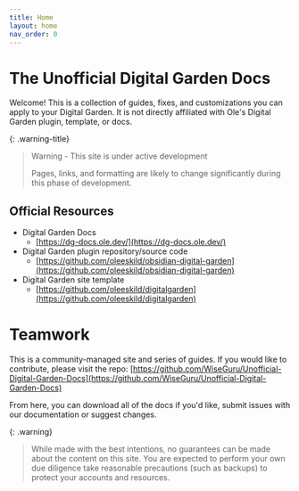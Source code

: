 ```yaml
---
title: Home
layout: home
nav_order: 0
---
```


# The Unofficial Digital Garden Docs
Welcome! This is a collection of guides, fixes, and customizations you can apply to your Digital Garden. It is not directly affiliated with Ole's Digital Garden plugin, template, or docs.

{: .warning-title}
> Warning - This site is under active development
>
> Pages, links, and formatting are likely to change significantly during this phase of development.

## Official Resources
- Digital Garden Docs
	- [https://dg-docs.ole.dev/](https://dg-docs.ole.dev/)
- Digital Garden plugin repository/source code
	- [https://github.com/oleeskild/obsidian-digital-garden](https://github.com/oleeskild/obsidian-digital-garden)
- Digital Garden site template
	- [https://github.com/oleeskild/digitalgarden](https://github.com/oleeskild/digitalgarden)

# Teamwork
This is a community-managed site and series of guides. If you would like to contribute, please visit the repo: [https://github.com/WiseGuru/Unofficial-Digital-Garden-Docs](https://github.com/WiseGuru/Unofficial-Digital-Garden-Docs)

From here, you can download all of the docs if you'd like, submit issues with our documentation or suggest changes.


{: .warning}
> While made with the best intentions, no guarantees can be made about the content on this site. You are expected to perform your own due diligence take reasonable precautions (such as backups) to protect your accounts and resources.